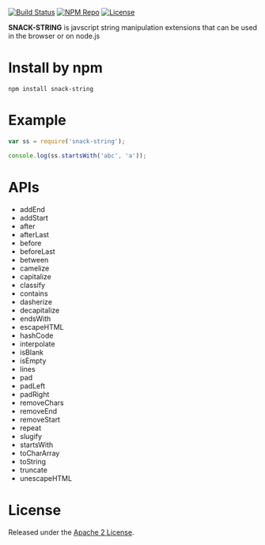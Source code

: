 [![Build Status](https://travis-ci.org/subchen/snack-string.svg?branch=master)](https://travis-ci.org/subchen/snack-string)
[![NPM Repo](https://img.shields.io/npm/v/snack-string.svg)](https://www.npmjs.com/package/snack-string)
[![License](http://img.shields.io/badge/License-Apache_2-red.svg?style=flat)](http://www.apache.org/licenses/LICENSE-2.0)

**SNACK-STRING** is javscript string manipulation extensions
that can be used in the browser or on node.js


# Install by npm

```shell
npm install snack-string
```

# Example

```js
var ss = require('snack-string');

console.log(ss.startsWith('abc', 'a'));
```

# APIs

* addEnd
* addStart
* after
* afterLast
* before
* beforeLast
* between
* camelize
* capitalize
* classify
* contains
* dasherize
* decapitalize
* endsWith
* escapeHTML
* hashCode
* interpolate
* isBlank
* isEmpty
* lines
* pad
* padLeft
* padRight
* removeChars
* removeEnd
* removeStart
* repeat
* slugify
* startsWith
* toCharArray
* toString
* truncate
* unescapeHTML


# License

Released under the [Apache 2 License](http://www.apache.org/licenses/LICENSE-2.0).
